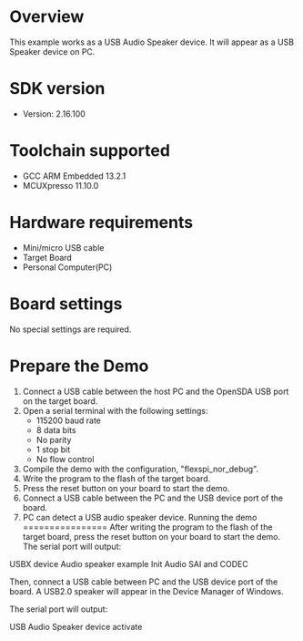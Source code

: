 Overview
========
This example works as a USB Audio Speaker device. It will appear as a USB Speaker device on PC.


SDK version
===========
- Version: 2.16.100

Toolchain supported
===================
- GCC ARM Embedded  13.2.1
- MCUXpresso  11.10.0

Hardware requirements
=====================
- Mini/micro USB cable
- Target Board
- Personal Computer(PC)

Board settings
==============
No special settings are required.

Prepare the Demo
================
1.  Connect a USB cable between the host PC and the OpenSDA USB port on the target board.
2.  Open a serial terminal with the following settings:
    - 115200 baud rate
    - 8 data bits
    - No parity
    - 1 stop bit
    - No flow control
3.  Compile the demo with the configuration, "flexspi_nor_debug".
4.  Write the program to the flash of the target board.
5.  Press the reset button on your board to start the demo.
6.  Connect a USB cable between the PC and the USB device port of the board.
7.  PC can detect a USB audio speaker device.
Running the demo
================
After writing the program to the flash of the target board,
press the reset button on your board to start the demo.
The serial port will output:

USBX device Audio speaker example
Init Audio SAI and CODEC

Then, connect a USB cable between PC and the USB device port
of the board. A USB2.0 speaker will appear in the
Device Manager of Windows.

The serial port will output:

USB Audio Speaker device activate
